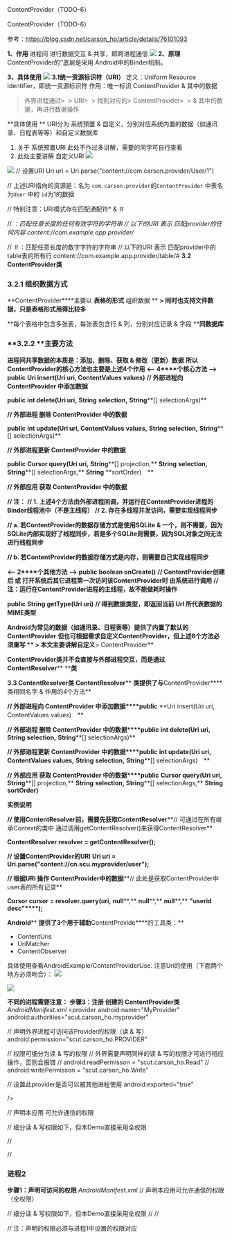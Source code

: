 ContentProvider（TODO-6）

ContentProvider（TODO-6）

参考：https://blog.csdn.net/carson_ho/article/details/76101093

**1、作用**
进程间 进行数据交互 & 共享，即跨进程通信
![](../../_resources/8e2005062100410cbf25b636e68d5b94.png)
**2、原理**
ContentProvider的‘’底层是采用 Android中的Binder机制。

**3、具体使用**
![](../../_resources/a49cbfaec17441fa99ba24e9e9cf4653.png)
**3.1统一资源标识符（URI）**
定义：Uniform Resource Identifier，即统一资源标识符
作用：唯一标识 ContentProvider & 其中的数据
> 外界进程通过>  > URI>  > 找到对应的> ContentProvider>  > & 其中的数据，再进行数据操作

**具体使用 **
URI分为 系统预置 & 自定义，分别对应系统内置的数据（如通讯录、日程表等等）和自定义数据库
1. 关于 系统预置URI 此处不作过多讲解，需要的同学可自行查看
2. 此处主要讲解 自定义URI
![](../../_resources/ff1aa4610b6e4cad8f2d0aa170153276.png)

![](../../_resources/ff1aa4610b6e4cad8f2d0aa170153276.png)
// 设置URI
Uri uri = Uri.parse("content://com.carson.provider/User/1")

// 上述URI指向的资源是：名为 `com.carson.provider`的`ContentProvider` 中表名 为`User` 中的 `id`为1的数据

// 特别注意：URI模式存在匹配通配符* & ＃

// *：匹配任意长度的任何有效字符的字符串
// 以下的URI 表示 匹配provider的任何内容
content://com.example.app.provider/*

// ＃：匹配任意长度的数字字符的字符串
// 以下的URI 表示 匹配provider中的table表的所有行
content://com.example.app.provider/table/#
**3.2 ContentProvider类**

### **3.2.1 组织数据方式**

**ContentProvider****主要以 ****表格的形式**** 组织数据 **
**> 同时也支持文件数据，只是表格形式用得比较多**

**每个表格中包含多张表，每张表包含行 & 列，分别对应记录 & 字段 ****同数据库**

### ****3.2.2** ****主要方法**

**进程间共享数据的本质是：添加、删除、获取 & 修改（更新）数据**
**所以****ContentProvider****的核心方法也主要是上述4个作用**
**<--**  **4****个核心方法 -->**
**public**  **Uri insert(Uri uri, ContentValues values)**
**// 外部进程向 ContentProvider 中添加数据**

**public**  **int delete(Uri uri,**  **String**  **selection,**  **String****[] selectionArgs)**

**// 外部进程 删除 ContentProvider 中的数据**

**public**  **int update(Uri uri, ContentValues values,**  **String**  **selection,**  **String****[] selectionArgs)**

**// 外部进程更新 ContentProvider 中的数据**

**public**  **Cursor query(Uri uri,**  **String****[] projection,**  **String**  **selection,**  **String****[] selectionArgs,**  **String**  **sortOrder)　**

**// 外部应用 获取 ContentProvider 中的数据**

**// 注：**
**// 1. 上述4个方法由外部进程回调，并运行在ContentProvider进程的Binder线程池中（不是主线程）**
**// 2. 存在多线程并发访问，需要实现线程同步**

**// a. 若ContentProvider的数据存储方式是使用SQLite & 一个，则不需要，因为SQLite内部实现好了线程同步，若是多个SQLite则需要，因为SQL对象之间无法进行线程同步**

**// b. 若ContentProvider的数据存储方式是内存，则需要自己实现线程同步**

**<--**  **2****个其他方法 -->**
**public**  **boolean onCreate()**
**// ContentProvider创建后 或 打开系统后其它进程第一次访问该ContentProvider时 由系统进行调用**
**// 注：运行在ContentProvider进程的主线程，故不能做耗时操作**

**public**  **String**  **getType(Uri uri)**
**// 得到数据类型，即返回当前 Url 所代表数据的MIME类型**

**Android****为常见的数据（如通讯录、日程表等）提供了内置了默认的****ContentProvider**
**但也可根据需求自定义****ContentProvider****，但上述6个方法必须重写 **
**> 本文主要讲解自定义****> ContentProvider**

**ContentProvider****类并不会直接与外部进程交互，而是通过****ContentResolver**** ****类**

**3.3 ContentResolver类**
**ContentResolver**** ****类提供了与****ContentProvider****类相同名字 & 作用的4个方法**

**// 外部进程向 ContentProvider 中添加数据****public**  **Uri insert(Uri uri, ContentValues values)　**

**// 外部进程 删除 ContentProvider 中的数据****public**  **int delete(Uri uri,**  **String**  **selection,**  **String****[] selectionArgs)**

**// 外部进程更新 ContentProvider 中的数据****public**  **int update(Uri uri, ContentValues values,**  **String**  **selection,**  **String****[] selectionArgs)　**

**// 外部应用 获取 ContentProvider 中的数据****public**  **Cursor query(Uri uri,**  **String****[] projection,**  **String**  **selection,**  **String****[] selectionArgs,**  **String**  **sortOrder)**

**实例说明**

**// 使用ContentResolver前，需要先获取ContentResolver****// 可通过在所有继承Context的类中 通过调用getContentResolver()来获得ContentResolver**

**ContentResolver resolver = getContentResolver();**

**// 设置ContentProvider的URI**
**Uri uri = Uri.parse(****"**content://cn.scu.myprovider/user**"****);**

**// 根据URI 操作 ContentProvider中的数据****// 此处是获取ContentProvider中 user表的所有记录**

**Cursor cursor = resolver.query(uri,**  **null****,**  **null****,**  **null****,**  **"userid desc"****);**

**Android**** ****提供了3个用于辅助****ContentProvide****的工具类：**

- ContentUris
- UriMatcher
- ContentObserver

具体使用查看AndroidExample/ContentProviderUse.
注意Uri的使用（下面两个地方必须吻合）：
![](../../_resources/07df46f310fe4f868dc4c6cc82b0525a.png)

![](../../_resources/9ac5aad2316649cd95a993b187921dff.png)

**不同的进程需要注意：**
**步骤3：注册 创建的 ContentProvider类**
*AndroidManifest.xml*
<provider
android:name="MyProvider"
android:authorities="scut.carson_ho.myprovider"

// 声明外界进程可访问该Provider的权限（读 & 写）
android:permission="scut.carson_ho.PROVIDER"

// 权限可细分为读 & 写的权限
// 外界需要声明同样的读 & 写的权限才可进行相应操作，否则会报错
// android:readPermisson = "scut.carson_ho.Read"
// android:writePermisson = "scut.carson_ho.Write"

// 设置此provider是否可以被其他进程使用
android:exported="true"

/>

// 声明本应用 可允许通信的权限

<permission android:name="scut.carson_ho.Read"  android:protectionLevel="normal"/>

// 细分读 & 写权限如下，但本Demo直接采用全权限

// <permission android:name="scut.carson_ho.Write" android:protectionLevel="normal"/>

// <permission android:name="scut.carson_ho.PROVIDER" android:protectionLevel="normal"/>

### **进程2**

**步骤1：声明可访问的权限**
*AndroidManifest.xml*
// 声明本应用可允许通信的权限（全权限）
<uses-permission  android:name="scut.carson_ho.PROVIDER"/>

// 细分读 & 写权限如下，但本Demo直接采用全权限
// <uses-permission android:name="scut.carson_ho.Read"/>
// <uses-permission android:name="scut.carson_ho.Write"/>

// 注：声明的权限必须与进程1中设置的权限对应